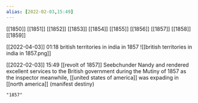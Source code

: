 ```yaml
---
alias: [2022-02-03,15:49]
---
```

[[1850]] [[1851]] [[1852]] [[1853]] [[1854]] [[1855]] [[1856]] [[1857]] [[1858]] [[1859]]

[[2022-04-03]] 01:18
british territories in india in 1857
![[british territories in india in 1857.png]]

[[2022-02-03]] 15:49
[[revolt of 1857]]
Seebchunder Nandy and rendered excellent services to the British government during the Mutiny of 1857 as the inspector
meanwhile, [[united states of america]] was expading in [[north america]] (manifest destiny)
```query
"1857"
```